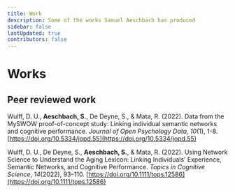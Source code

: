 ```yaml
---
title: Work
description: Some of the works Samuel Aeschbach has produced
sidebar: false
lastUpdated: true
contributors: false
---
```


# Works
## Peer reviewed work

Wulff, D. U., **Aeschbach, S.**, De Deyne, S., & Mata, R. (2022). Data from the MySWOW proof-of-concept study: Linking individual semantic networks and cognitive performance. _Journal of Open Psychology Data, 10_(1), 1-8. [https://doi.org/10.5334/jopd.55](https://doi.org/10.5334/jopd.55)

Wulff, D. U., De Deyne, S., **Aeschbach, S.**, & Mata, R. (2022). Using Network Science to Understand the Aging Lexicon: Linking Individuals’ Experience, Semantic Networks, and Cognitive Performance. _Topics in Cognitive Science_, _14_(2022), 93–110. [https://doi.org/10.1111/tops.12586](https://doi.org/10.1111/tops.12586)
